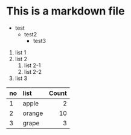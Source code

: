 # This is a markdown file

- test
    - test2
        - test3 

1. list 1
2. list 2
    1. list 2-1
    2. list 2-2
3. list 3

|no|list|Count|
|:---|:---|---:|
|1|apple|2|
|2|orange|10|
|3|grape|3|


